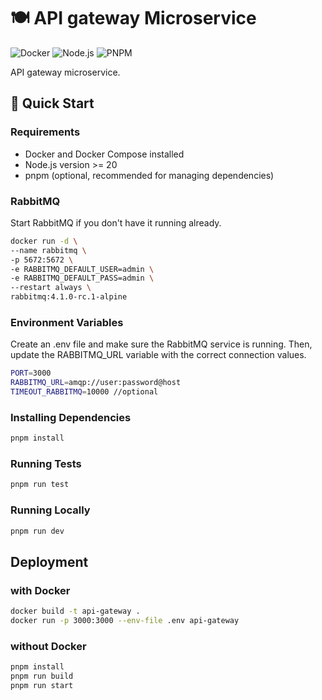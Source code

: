 # 🍽️ API gateway Microservice

![Docker](https://img.shields.io/badge/Docker-2CA5E0?style=for-the-badge&logo=docker&logoColor=white)
![Node.js](https://img.shields.io/badge/Node.js-20.19.0-green?style=for-the-badge&logo=nodedotjs)
![PNPM](https://img.shields.io/badge/pnpm-%234a4a4a.svg?style=for-the-badge&logo=pnpm&logoColor=f69220)

API gateway microservice.

## 🚀 Quick Start

### Requirements

- Docker and Docker Compose installed
- Node.js version >= 20
- pnpm (optional, recommended for managing dependencies)

### RabbitMQ

Start RabbitMQ if you don't have it running already.
```bash
docker run -d \
--name rabbitmq \
-p 5672:5672 \
-e RABBITMQ_DEFAULT_USER=admin \
-e RABBITMQ_DEFAULT_PASS=admin \
--restart always \
rabbitmq:4.1.0-rc.1-alpine
```

### Environment Variables

Create an .env file and make sure the RabbitMQ service is running. Then, update the RABBITMQ_URL variable with the correct connection values.

```bash
PORT=3000
RABBITMQ_URL=amqp://user:password@host
TIMEOUT_RABBITMQ=10000 //optional
```

### Installing Dependencies

```bash
pnpm install
```

### Running Tests

```bash
pnpm run test
```

### Running Locally

```bash
pnpm run dev
```

## Deployment
### with Docker

```bash
docker build -t api-gateway .
docker run -p 3000:3000 --env-file .env api-gateway
```

### without Docker

```bash
pnpm install
pnpm run build
pnpm run start
```